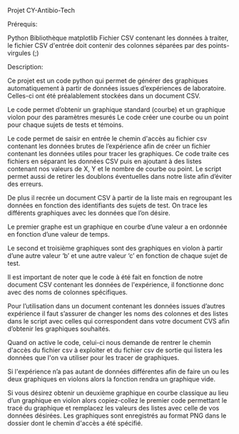 Projet CY-Antibio-Tech

Prérequis:

Python
Bibliothèque matplotlib
Fichier CSV contenant les données à traiter, le fichier CSV d'entrée doit contenir des colonnes séparées par des points-virgules (;)

Description:

Ce projet est un code python qui permet de générer des graphiques automatiquement à partir de données issues d’expériences de laboratoire.
Celles-ci ont été préalablement stockées dans un document CSV. 


Le code permet d’obtenir un graphique standard (courbe) et un graphique violon pour des paramètres mesurés
Le code créer une courbe ou un point pour chaque sujets de tests et témoins. 


Le code permet de saisir en entrée le chemin d'accès au fichier csv contenant les données brutes de l’expérience afin de créer un fichier contenant les données utiles pour tracer les graphiques. 
Ce code traite ces fichiers en séparant les données CSV puis en ajoutant à des listes contenant nos valeurs de X, Y et le nombre de courbe ou point.
Le script permet aussi de retirer les doublons éventuelles dans notre liste afin d’éviter des erreurs.



De plus il recrée un document CSV à partir de la liste mais en regroupant les données en fonction des identifiants des sujets de test. 
On trace les différents graphiques avec les données que l’on désire. 


Le premier graphe est un graphique en courbe d’une valeur a en ordonnée en fonction d’une valeur de temps.

Le second et troisième graphiques sont des graphiques en violon à partir d’une autre valeur ‘b’ et une autre valeur ‘c’ en fonction de chaque sujet de test.


Il est important de noter que le code à été fait en fonction de notre document CSV contenant les données de l'expérience, il fonctionne donc avec des noms de colonnes spécifiques. 

Pour l’utilisation dans un document contenant les données issues d’autres expérience il faut s’assurer de changer les noms des colonnes et des listes dans le script avec celles qui correspondent dans votre document CVS afin d’obtenir les graphiques souhaités. 

Quand on active le code, celui-ci nous demande de rentrer le chemin d'accès du fichier csv à exploiter et du fichier csv de sortie qui listera les données que l'on va utiliser pour les tracer de graphiques.

Si l'expérience n’a pas autant de données différentes afin de faire un ou les deux graphiques en violons alors la fonction rendra un graphique vide. 

Si vous désirez obtenir un deuxième graphique en courbe classique au lieu d’un graphique en violon alors copiez-collez le premier code permettant le tracé du graphique et remplacez les valeurs des listes avec celle de vos données désirées. 
Les graphiques sont enregistrés au format PNG dans le dossier dont le chemin d'accès a été spécifié.
